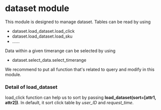 # dataset module
This module is designed to manage dataset. Tables can be read by using 

* dataset.load_dataset.load_click
* dataset.load_dataset.load_sku 
* ......

Data within a given timerange can be selected by using
* dataset.select_data.select_timerange


We recommend to put all function that's related to query and modify in this module.



### Detail of load_dataset
load_click function can help us to sort by passing **load_dataset(sort=[attr1, attr2])**. In default, it sort click table by *user_ID* and *request_time*.
